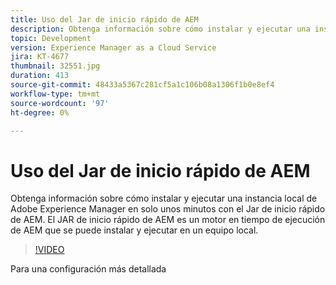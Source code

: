 ```yaml
---
title: Uso del Jar de inicio rápido de AEM
description: Obtenga información sobre cómo instalar y ejecutar una instancia local de Adobe Experience Manager en solo unos minutos con el Jar de inicio rápido de AEM. El JAR de inicio rápido de AEM es un motor en tiempo de ejecución de AEM que se puede instalar y ejecutar en un equipo local.
topic: Development
version: Experience Manager as a Cloud Service
jira: KT-4677
thumbnail: 32551.jpg
duration: 413
source-git-commit: 48433a5367c281cf5a1c106b08a1306f1b0e8ef4
workflow-type: tm+mt
source-wordcount: '97'
ht-degree: 0%

---
```



# Uso del Jar de inicio rápido de AEM

Obtenga información sobre cómo instalar y ejecutar una instancia local de Adobe Experience Manager en solo unos minutos con el Jar de inicio rápido de AEM. El JAR de inicio rápido de AEM es un motor en tiempo de ejecución de AEM que se puede instalar y ejecutar en un equipo local.

>[!VIDEO](https://video.tv.adobe.com/v/32551?quality=12&learn=on)

Para una configuración más detallada